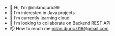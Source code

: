 - 👋 Hi, I’m @milandjuric99
- 👀 I’m interested in Java projects
- 🌱 I’m currently learning cloud
- 💞️ I’m looking to collaborate on Backend REST API
- 📫 How to reach me milan.djuric.019@gmail.com

<!---
milandjuric99/milandjuric99 is a ✨ special ✨ repository because its `README.md` (this file) appears on your GitHub profile.
You can click the Preview link to take a look at your changes.
--->
